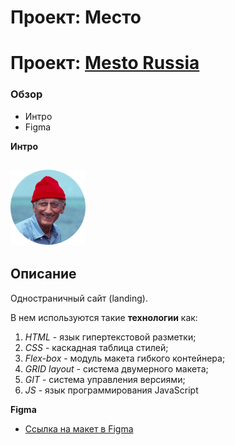 # Проект: Место
# Проект: [Mesto Russia](https://baronpenteract.github.io/mesto/index.html)


### Обзор
* Интро
* Figma

**Интро**

![mesto russia](images/icons/favicon.png)
---
## Описание
Одностраничный сайт (landing).

В нем используются такие __технологии__ как:
1. *HTML* - язык гипертекстовой разметки;
2. *CSS* - каскадная таблица стилей;
3. *Flex-box* - модуль макета гибкого контейнера;
4. *GRID layout* - система двумерного макета;
3. *GIT* - система управления версиями;
4. *JS* - язык программирования JavaScript

**Figma**

* [Ссылка на макет в Figma](https://www.figma.com/file/2cn9N9jSkmxD84oJik7xL7/JavaScript.-Sprint-4?node-id=0%3A1)


